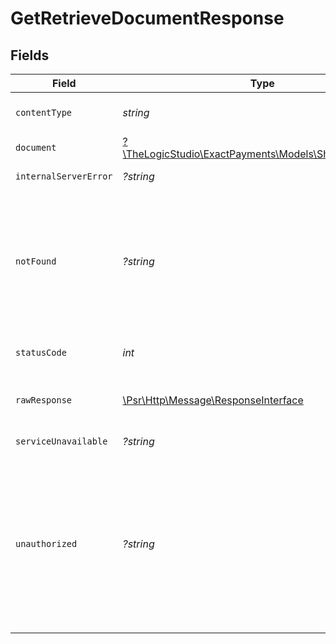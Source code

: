 # GetRetrieveDocumentResponse


## Fields

| Field                                                                                                                                                                                                | Type                                                                                                                                                                                                 | Required                                                                                                                                                                                             | Description                                                                                                                                                                                          |
| ---------------------------------------------------------------------------------------------------------------------------------------------------------------------------------------------------- | ---------------------------------------------------------------------------------------------------------------------------------------------------------------------------------------------------- | ---------------------------------------------------------------------------------------------------------------------------------------------------------------------------------------------------- | ---------------------------------------------------------------------------------------------------------------------------------------------------------------------------------------------------- |
| `contentType`                                                                                                                                                                                        | *string*                                                                                                                                                                                             | :heavy_check_mark:                                                                                                                                                                                   | HTTP response content type for this operation                                                                                                                                                        |
| `document`                                                                                                                                                                                           | [?\TheLogicStudio\ExactPayments\Models\Shared\Document](../../models/shared/Document.md)                                                                                                             | :heavy_minus_sign:                                                                                                                                                                                   | **OK**                                                                                                                                                                                               |
| `internalServerError`                                                                                                                                                                                | *?string*                                                                                                                                                                                            | :heavy_minus_sign:                                                                                                                                                                                   | **Internal Server Error**<br/>                                                                                                                                                                       |
| `notFound`                                                                                                                                                                                           | *?string*                                                                                                                                                                                            | :heavy_minus_sign:                                                                                                                                                                                   | **Not Found**\<br/>\<br/>When you'll get `404 Not Found` response:<br/>- The Organization doesn't exist.<br/>- The Onboarding Application doesn't exist.<br/>- The Document doesn't exist.<br/>      |
| `statusCode`                                                                                                                                                                                         | *int*                                                                                                                                                                                                | :heavy_check_mark:                                                                                                                                                                                   | HTTP response status code for this operation                                                                                                                                                         |
| `rawResponse`                                                                                                                                                                                        | [\Psr\Http\Message\ResponseInterface](https://www.php-fig.org/psr/psr-7/#33-psrhttpmessageresponseinterface)                                                                                         | :heavy_minus_sign:                                                                                                                                                                                   | Raw HTTP response; suitable for custom response parsing                                                                                                                                              |
| `serviceUnavailable`                                                                                                                                                                                 | *?string*                                                                                                                                                                                            | :heavy_minus_sign:                                                                                                                                                                                   | **Service Unavailable**<br/>                                                                                                                                                                         |
| `unauthorized`                                                                                                                                                                                       | *?string*                                                                                                                                                                                            | :heavy_minus_sign:                                                                                                                                                                                   | **Unauthorized**\<br/>\<br/>When you'll get `401 Unauthorized` response:<br/>- The User or Application Token is invalid.<br/>- The User or Application Token doesn't have permission to retrieve uploaded Document.<br/> |